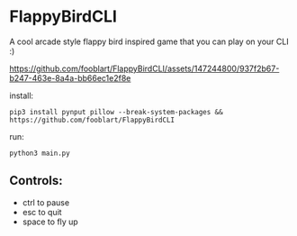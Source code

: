 # FlappyBirdCLI
A cool arcade style flappy bird inspired game that you can play on your CLI :)

https://github.com/fooblart/FlappyBirdCLI/assets/147244800/937f2b67-b247-463e-8a4a-bb66ec1e2f8e


install:
```console
pip3 install pynput pillow --break-system-packages && https://github.com/fooblart/FlappyBirdCLI
```
run:
```console
python3 main.py
```

## Controls:

- ctrl to pause
- esc to quit
- space to fly up

